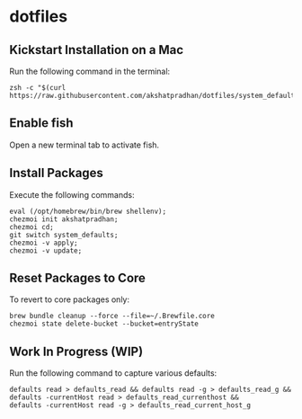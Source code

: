 # dotfiles

## Kickstart Installation on a Mac
Run the following command in the terminal:
```shell
zsh -c "$(curl https://raw.githubusercontent.com/akshatpradhan/dotfiles/system_defaults/docs/kickstart.zsh)"
```

## Enable fish
Open a new terminal tab to activate fish.

## Install Packages
Execute the following commands:
```shell
eval (/opt/homebrew/bin/brew shellenv);
chezmoi init akshatpradhan;
chezmoi cd;
git switch system_defaults;
chezmoi -v apply;
chezmoi -v update;
```

## Reset Packages to Core
To revert to core packages only:
```
brew bundle cleanup --force --file=~/.Brewfile.core
chezmoi state delete-bucket --bucket=entryState
```

## Work In Progress (WIP)
Run the following command to capture various defaults:
```
defaults read > defaults_read && defaults read -g > defaults_read_g && defaults -currentHost read > defaults_read_currenthost &&
defaults -currentHost read -g > defaults_read_current_host_g
```
